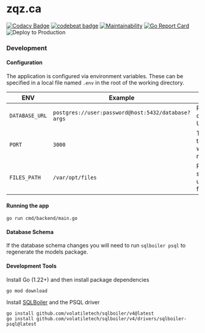 # zqz.ca
[![Codacy Badge](https://app.codacy.com/project/badge/Grade/a75e339ad8a045949fd2d032103f71cd)](https://app.codacy.com/gh/zqz/upl/dashboard?utm_source=gh&utm_medium=referral&utm_content=&utm_campaign=Badge_grade)
[![codebeat badge](https://codebeat.co/badges/d0afb6f1-2490-4ec1-b4a4-213f88800fe4)](https://codebeat.co/projects/github-com-zqz-upl-master)
[![Maintainability](https://api.codeclimate.com/v1/badges/74bcc076dbf4d07c141d/maintainability)](https://codeclimate.com/github/zqz/upl/maintainability)
[![Go Report Card](https://goreportcard.com/badge/github.com/zqz/upl)](https://goreportcard.com/report/github.com/zqz/upl)
![Deploy to Production](https://github.com/zqz/upl/workflows/Deploy%20to%20Production/badge.svg)

### Development

#### Configuration
The application is configured via environment variables. These can be specified
in a local file named `.env` in the root of the working directory.

ENV|Example|Desc
-|-|-
`DATABASE_URL`|`postgres://user:password@host:5432/database?args`|Postgres connection URL
`PORT`|`3000`|The port the webserver runs on
`FILES_PATH`|`/var/opt/files`|Path to store uploaded files

#### Running the app
```
go run cmd/backend/main.go
```

#### Database Schema
If the database schema changes you will need to run `sqlboiler psql` to regenerate the models package.

#### Development Tools

Install Go (1.22+) and then install package dependencies
```
go mod download
```

Install [SQLBoiler](https://github.com/volatiletech/sqlboiler?tab=readme-ov-file#download) and the PSQL driver
```
go install github.com/volatiletech/sqlboiler/v4@latest
go install github.com/volatiletech/sqlboiler/v4/drivers/sqlboiler-psql@latest
```

